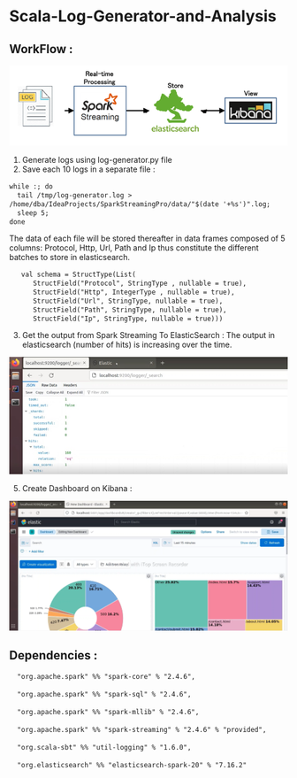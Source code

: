 # Scala-Log-Generator-and-Analysis
## WorkFlow :
![image](flow.png)
1. Generate logs using log-generator.py file
2. Save each 10 logs in a separate file :

```
while :; do
  tail /tmp/log-generator.log > /home/dba/IdeaProjects/SparkStreamingPro/data/"$(date '+%s')".log;
  sleep 5;
done
```

The data of each file will be stored thereafter in data
frames composed of 5 columns: Protocol, Http, Url, Path and Ip thus constitute
the different batches to store in elasticsearch.
```
   val schema = StructType(List(
      StructField("Protocol", StringType , nullable = true),
      StructField("Http", IntegerType , nullable = true),
      StructField("Url", StringType, nullable = true),
      StructField("Path", StringType, nullable = true),
      StructField("Ip", StringType, nullable = true)))

```

3. Get the output from Spark Streaming To ElasticSearch :
The output in elasticsearch (number of hits) is increasing over the time.

![image2](elastic.jpg)

5. Create Dashboard on Kibana :

![image3](kibana.png)

## Dependencies :
```
  "org.apache.spark" %% "spark-core" % "2.4.6",
  
  "org.apache.spark" %% "spark-sql" % "2.4.6",
  
  "org.apache.spark" %% "spark-mllib" % "2.4.6",
  
  "org.apache.spark" %% "spark-streaming" % "2.4.6" % "provided",
  
  "org.scala-sbt" %% "util-logging" % "1.6.0",

  "org.elasticsearch" %% "elasticsearch-spark-20" % "7.16.2"
```


